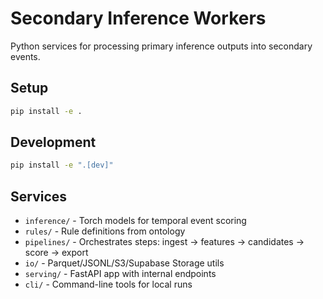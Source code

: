 # Secondary Inference Workers

Python services for processing primary inference outputs into secondary events.

## Setup

```bash
pip install -e .
```

## Development

```bash
pip install -e ".[dev]"
```

## Services

- `inference/` - Torch models for temporal event scoring
- `rules/` - Rule definitions from ontology  
- `pipelines/` - Orchestrates steps: ingest → features → candidates → score → export
- `io/` - Parquet/JSONL/S3/Supabase Storage utils
- `serving/` - FastAPI app with internal endpoints
- `cli/` - Command-line tools for local runs
